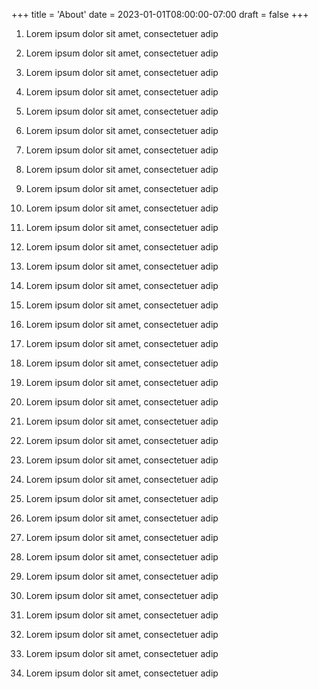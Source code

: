 +++
title = 'About'
date = 2023-01-01T08:00:00-07:00
draft = false
+++


1. Lorem ipsum dolor sit amet, consectetuer adip

1. Lorem ipsum dolor sit amet, consectetuer adip

1. Lorem ipsum dolor sit amet, consectetuer adip

1. Lorem ipsum dolor sit amet, consectetuer adip

1. Lorem ipsum dolor sit amet, consectetuer adip

1. Lorem ipsum dolor sit amet, consectetuer adip

1. Lorem ipsum dolor sit amet, consectetuer adip

1. Lorem ipsum dolor sit amet, consectetuer adip

1. Lorem ipsum dolor sit amet, consectetuer adip

1. Lorem ipsum dolor sit amet, consectetuer adip

1. Lorem ipsum dolor sit amet, consectetuer adip

1. Lorem ipsum dolor sit amet, consectetuer adip

1. Lorem ipsum dolor sit amet, consectetuer adip

1. Lorem ipsum dolor sit amet, consectetuer adip

1. Lorem ipsum dolor sit amet, consectetuer adip

1. Lorem ipsum dolor sit amet, consectetuer adip

1. Lorem ipsum dolor sit amet, consectetuer adip

1. Lorem ipsum dolor sit amet, consectetuer adip

1. Lorem ipsum dolor sit amet, consectetuer adip

1. Lorem ipsum dolor sit amet, consectetuer adip

1. Lorem ipsum dolor sit amet, consectetuer adip

1. Lorem ipsum dolor sit amet, consectetuer adip

1. Lorem ipsum dolor sit amet, consectetuer adip

1. Lorem ipsum dolor sit amet, consectetuer adip

1. Lorem ipsum dolor sit amet, consectetuer adip

1. Lorem ipsum dolor sit amet, consectetuer adip

1. Lorem ipsum dolor sit amet, consectetuer adip

1. Lorem ipsum dolor sit amet, consectetuer adip

1. Lorem ipsum dolor sit amet, consectetuer adip

1. Lorem ipsum dolor sit amet, consectetuer adip

1. Lorem ipsum dolor sit amet, consectetuer adip

1. Lorem ipsum dolor sit amet, consectetuer adip

1. Lorem ipsum dolor sit amet, consectetuer adip

1. Lorem ipsum dolor sit amet, consectetuer adip
